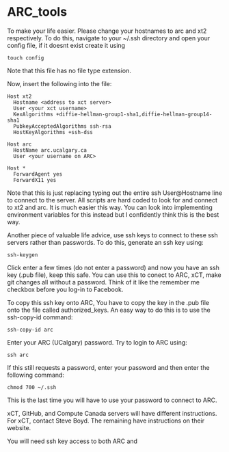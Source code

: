 # ARC_tools

To make your life easier. Please change your hostnames to arc and xt2 respectively. To do this, navigate to your ~/.ssh directory and open your config file, if it doesnt exist create it using 

```
touch config
```

Note that this file has no file type extension.

Now, insert the following into the file:

```
Host xt2
  Hostname <address to xct server>
  User <your xct username>
  KexAlgorithms +diffie-hellman-group1-sha1,diffie-hellman-group14-sha1
  PubkeyAcceptedAlgorithms ssh-rsa
  HostKeyAlgorithms +ssh-dss

Host arc
  HostName arc.ucalgary.ca
  User <your username on ARC>

Host *
  ForwardAgent yes
  ForwardX11 yes
```

Note that this is just replacing typing out the entire ssh User@Hostname line to connect to the server. All scripts are hard coded to look for and connect to xt2 and arc. It is much easier this way. You can look into implementing environment variables for this instead but I confidently think this is the best way.

Another piece of valuable life advice, use ssh keys to connect to these ssh servers rather than passwords. To do this, generate an ssh key using:

```
ssh-keygen 
```

Click enter a few times (do not enter a password) and now you have an ssh key (.pub file), keep this safe. You can use this to conect to ARC, xCT, make git changes all without a password. Think of it like the remember me checkbox before you log-in to Facebook.

To copy this ssh key onto ARC, You have to copy the key in the .pub file onto the file called authorized_keys. An easy way to do this is to use the ssh-copy-id command:

```
ssh-copy-id arc
```

Enter your ARC (UCalgary) password. Try to login to ARC using:

```
ssh arc
```

If this still requests a password, enter your password and then enter the following command:

```
chmod 700 ~/.ssh
```

This is the last time you will have to use your password to connect to ARC. 

xCT, GitHub, and Compute Canada servers will have different instructions. For xCT, contact Steve Boyd. The remaining have instructions on their website.

You will need ssh key access to both ARC and 